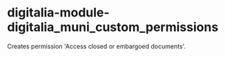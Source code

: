 # digitalia-module-digitalia_muni_custom_permissions
Creates permission 'Access closed or embargoed documents'.
